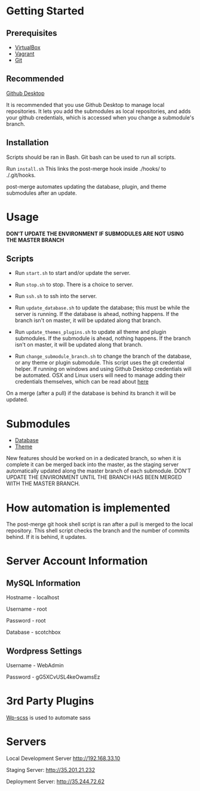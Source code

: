 # Getting Started

## Prerequisites

- [VirtualBox](https://www.virtualbox.org)
- [Vagrant](https://www.vagrantup.com)
- [Git](https://git-scm.com)

## Recommended

[Github Desktop](https://desktop.github.com)

It is recommended that you use Github Desktop to manage local repositories. It lets you add the submodules as local repositories, and adds your github credentials, which is accessed when you change a submodule's branch.

## Installation

Scripts should be ran in Bash. Git bash can be used to run all scripts.

Run `install.sh` This links the post-merge hook inside ./hooks/ to ./.git/hooks.

post-merge automates updating the database, plugin, and theme submodules after an update.

# Usage

**DON'T UPDATE THE ENVIRONMENT IF SUBMODULES ARE NOT USING THE MASTER BRANCH**

## Scripts

- Run `start.sh` to start and/or update the server.
- Run `stop.sh` to stop. There is a choice to server.

- Run `ssh.sh` to ssh into the server.
- Run `update_database.sh` to update the database; this must be while the server is running. If the database is ahead, nothing happens. If the branch isn't on master, it will be updated along that branch.
- Run `update_themes_plugins.sh` to update all theme and plugin submodules. If the submodule is ahead, nothing happens. If the branch isn't on master, it will be updated along that branch.
- Run `change_submodule_branch.sh` to change the branch of the database, or any theme or plugin submodule. This script uses the git credential helper. If running on windows and using Github Desktop credentials will be automated. OSX and Linux users will need to manage adding their credentials themselves, which can be read about [here](https://help.github.com/en/articles/caching-your-github-password-in-git)

On a merge (after a pull) if the database is behind its branch it will be updated.

# Submodules

- [Database](https://github.com/cp3402-students/database-cp3402-2019-team25)
- [Theme](https://github.com/cp3402-students/theme-cp3402-2019-team25)

New features should be worked on in a dedicated branch, so when it is complete it can be merged back into the master, as the staging server automatically updated along the master branch of each submodule. DON'T UPDATE THE ENVIRONMENT UNTIL THE BRANCH HAS BEEN MERGED WITH THE MASTER BRANCH.

# How automation is implemented
The post-merge git hook shell script is ran after a pull is merged to the local repository. This shell script checks the branch and the number of commits behind. If it is behind, it updates.

# Server Account Information

## MySQL Information
Hostname - localhost

Username - root

Password - root

Database - scotchbox

## Wordpress Settings
Username - WebAdmin

Password - gG5XCvUSL4keOwamsEz

# 3rd Party Plugins
[Wp-scss](https://github.com/ConnectThink/WP-SCSS) is used to automate sass

# Servers

Local Development Server http://192.168.33.10

Staging Server: http://35.201.21.232

Deployment Server: http://35.244.72.62
